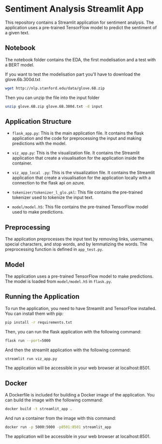 # Sentiment Analysis Streamlit App

This repository contains a Streamlit application for sentiment analysis. The application uses a pre-trained TensorFlow model to predict the sentiment of a given text.

## Notebook
The notebook folder contains the EDA, the first modelisation and a test with a BERT model.

If you want to test the modelisation part you'll have to download the glove.6b.300d.txt
```bash
wget http://nlp.stanford.edu/data/glove.6B.zip
```
Then you can unzip the file into the input folder
```bash
unzip glove.6B.zip glove.6B.300d.txt -d input
```

## Application Structure

- `flask_app.py`: This is the main application file. It contains the flask application and the code for preprocessing the input and making predictions with the model.

- `viz_app.py`: This is the visualization file. It contains the Streamlit application that create a visualisation for the application inside the container.

- `viz_app_local .py`: This is the visualization file. It contains the Streamlit application that create a visualisation for the application locally with a connection to the flask api on azure.

- `tokenizer/tokenizer_l_glo.pkl`: This file contains the pre-trained tokenizer used to tokenize the input text.

- `model/model.h5`: This file contains the pre-trained TensorFlow model used to make predictions.

## Preprocessing

The application preprocesses the input text by removing links, usernames, special characters, and stop words, and by lemmatizing the words. The preprocessing function is defined in `app_test.py`.

## Model

The application uses a pre-trained TensorFlow model to make predictions. The model is loaded from `model/model.h5` in `flask.py`.

## Running the Application

To run the application, you need to have Streamlit and TensorFlow installed. You can install them with pip:

```bash
pip install -r requirements.txt
```
Then, you can run the flask application with the following command:
```bash
flask run --port=5000
```
And then the streamlit application with the following command:
```bash
streamlit run viz_app.py
```

The application will be accessible in your web browser at localhost:8501.

## Docker

A Dockerfile is included for building a Docker image of the application. You can build the image with the following command:
```bash
docker build -t streamlit_app .
```

And run a container from the image with this command:
```bash
docker run -p 5000:5000 -p8501:8501 streamlit_app
```

The application will be accessible in your web browser at localhost:8501.
